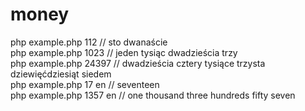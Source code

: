 # money
php example.php 112 // sto dwanaście<br>
php example.php 1023 // jeden tysiąc dwadzieścia trzy<br>
php example.php 24397 // dwadzieścia cztery tysiące trzysta dziewięćdziesiąt siedem<br>
php example.php 17 en // seventeen<br>
php example.php 1357 en // one thousand three hundreds fifty seven<br>
